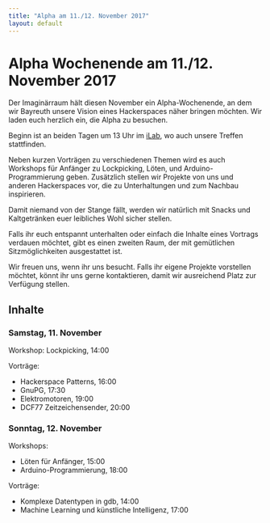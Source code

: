```yaml
---
title: "Alpha am 11./12. November 2017"
layout: default
---
```


# Alpha Wochenende am 11./12. November 2017

Der Imaginärraum hält diesen November ein Alpha-Wochenende, an dem wir
Bayreuth unsere Vision eines Hackerspaces näher bringen möchten. Wir
laden euch herzlich ein, die Alpha zu besuchen.

Beginn ist an beiden Tagen um 13 Uhr im [iLab][meeting], wo auch
unsere Treffen stattfinden.

Neben kurzen Vorträgen zu verschiedenen Themen wird es auch Workshops
für Anfänger zu Lockpicking, Löten, und Arduino-Programmierung
geben. Zusätzlich stellen wir Projekte von uns und anderen
Hackerspaces vor, die zu Unterhaltungen und zum Nachbau inspirieren.

Damit niemand von der Stange fällt, werden wir natürlich mit Snacks
und Kaltgetränken euer leibliches Wohl sicher stellen.

Falls ihr euch entspannt unterhalten oder einfach die Inhalte eines
Vortrags verdauen möchtet, gibt es einen zweiten Raum, der mit
gemütlichen Sitzmöglichkeiten ausgestattet ist.

Wir freuen uns, wenn ihr uns besucht. Falls ihr eigene Projekte
vorstellen möchtet, könnt ihr uns gerne kontaktieren, damit wir
ausreichend Platz zur Verfügung stellen.

## Inhalte

### Samstag, 11. November

Workshop: Lockpicking, 14:00

Vorträge:

- Hackerspace Patterns, 16:00
- GnuPG, 17:30
- Elektromotoren, 19:00
- DCF77 Zeitzeichensender, 20:00

### Sonntag, 12. November

Workshops:

- Löten für Anfänger, 15:00
- Arduino-Programmierung, 18:00

Vorträge:

- Komplexe Datentypen in gdb, 14:00
- Machine Learning und künstliche Intelligenz, 17:00

[meeting]: /index.html#treffen
